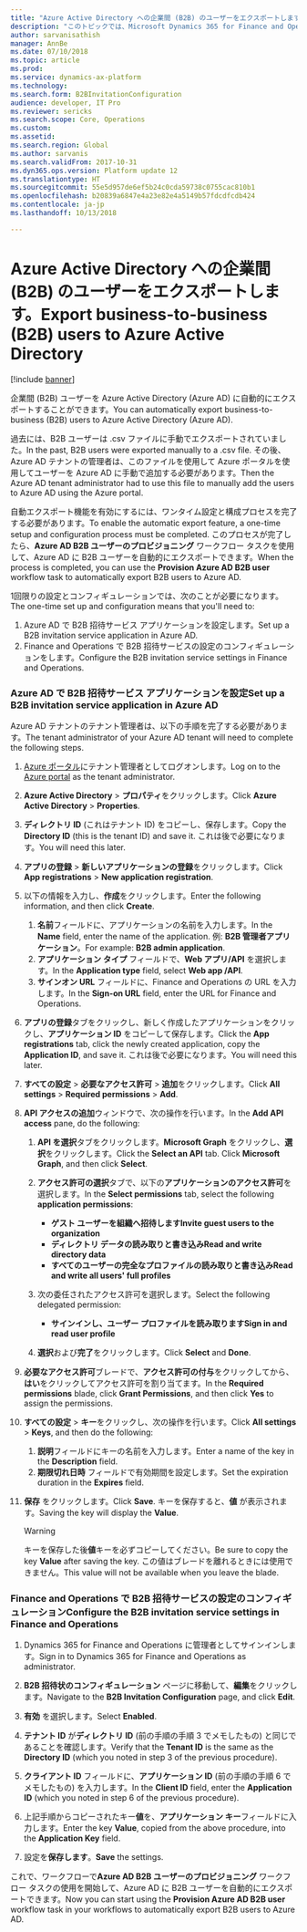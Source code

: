 ```yaml
---
title: "Azure Active Directory への企業間 (B2B) のユーザーをエクスポートします。"
description: "このトピックでは、Microsoft Dynamics 365 for Finance and Operations で企業間のトランザクション機能を実装する方法について説明します。"
author: sarvanisathish
manager: AnnBe
ms.date: 07/10/2018
ms.topic: article
ms.prod: 
ms.service: dynamics-ax-platform
ms.technology: 
ms.search.form: B2BInvitationConfiguration
audience: developer, IT Pro
ms.reviewer: sericks
ms.search.scope: Core, Operations
ms.custom: 
ms.assetid: 
ms.search.region: Global
ms.author: sarvanis
ms.search.validFrom: 2017-10-31
ms.dyn365.ops.version: Platform update 12
ms.translationtype: HT
ms.sourcegitcommit: 55e5d957de6ef5b24c0cda59738c0755cac810b1
ms.openlocfilehash: b20839a6847e4a23e82e4a5149b57fdcdfcdb424
ms.contentlocale: ja-jp
ms.lasthandoff: 10/13/2018

---
```


# <a name="export-business-to-business-b2b-users-to-azure-active-directory"></a><span data-ttu-id="65028-103">Azure Active Directory への企業間 (B2B) のユーザーをエクスポートします。</span><span class="sxs-lookup"><span data-stu-id="65028-103">Export business-to-business (B2B) users to Azure Active Directory</span></span>

[!include [banner](../includes/banner.md)]

<span data-ttu-id="65028-104">企業間 (B2B) ユーザーを Azure Active Directory (Azure AD) に自動的にエクスポートすることができます。</span><span class="sxs-lookup"><span data-stu-id="65028-104">You can automatically export business-to-business (B2B) users to Azure Active Directory (Azure AD).</span></span> 

<span data-ttu-id="65028-105">過去には、B2B ユーザーは .csv ファイルに手動でエクスポートされていました。</span><span class="sxs-lookup"><span data-stu-id="65028-105">In the past, B2B users were exported manually to a .csv file.</span></span> <span data-ttu-id="65028-106">その後、Azure AD テナントの管理者は、このファイルを使用して Azure ポータルを使用してユーザーを Azure AD に手動で追加する必要があります。</span><span class="sxs-lookup"><span data-stu-id="65028-106">Then the Azure AD tenant administrator had to use this file to manually add the users to Azure AD using the Azure portal.</span></span> 

<span data-ttu-id="65028-107">自動エクスポート機能を有効にするには、ワンタイム設定と構成プロセスを完了する必要があります。</span><span class="sxs-lookup"><span data-stu-id="65028-107">To enable the automatic export feature, a one-time setup and configuration process must be completed.</span></span> <span data-ttu-id="65028-108">このプロセスが完了したら、**Azure AD B2B ユーザーのプロビジョニング** ワークフロー タスクを使用して、Azure AD に B2B ユーザーを自動的にエクスポートできます。</span><span class="sxs-lookup"><span data-stu-id="65028-108">When the process is completed, you can use the **Provision Azure AD B2B user** workflow task to automatically export B2B users to Azure AD.</span></span>

<span data-ttu-id="65028-109">1回限りの設定とコンフィギュレーションでは、次のことが必要になります。</span><span class="sxs-lookup"><span data-stu-id="65028-109">The one-time set up and configuration means that you'll need to:</span></span> 
1. <span data-ttu-id="65028-110">Azure AD で B2B 招待サービス アプリケーションを設定します。</span><span class="sxs-lookup"><span data-stu-id="65028-110">Set up a B2B invitation service application in Azure AD.</span></span>
2. <span data-ttu-id="65028-111">Finance and Operations で B2B 招待サービスの設定のコンフィギュレーションをします。</span><span class="sxs-lookup"><span data-stu-id="65028-111">Configure the B2B invitation service settings in Finance and Operations.</span></span>

### <a name="set-up-a-b2b-invitation-service-application-in-azure-ad"></a><span data-ttu-id="65028-112">Azure AD で B2B 招待サービス アプリケーションを設定</span><span class="sxs-lookup"><span data-stu-id="65028-112">Set up a B2B invitation service application in Azure AD</span></span>
<span data-ttu-id="65028-113">Azure AD テナントのテナント管理者は、以下の手順を完了する必要があります。</span><span class="sxs-lookup"><span data-stu-id="65028-113">The tenant administrator of your Azure AD tenant will need to complete the following steps.</span></span>

1. <span data-ttu-id="65028-114">[Azure ポータル](https://portal.azure.com)にテナント管理者としてログオンします。</span><span class="sxs-lookup"><span data-stu-id="65028-114">Log on to the [Azure portal](https://portal.azure.com) as the tenant administrator.</span></span> 

2. <span data-ttu-id="65028-115">**Azure Active Directory** > **プロパティ**をクリックします。</span><span class="sxs-lookup"><span data-stu-id="65028-115">Click **Azure Active Directory** > **Properties**.</span></span>

3. <span data-ttu-id="65028-116">**ディレクトリ ID** (これはテナント ID) をコピーし、保存します。</span><span class="sxs-lookup"><span data-stu-id="65028-116">Copy the **Directory ID** (this is the tenant ID) and save it.</span></span> <span data-ttu-id="65028-117">これは後で必要になります。</span><span class="sxs-lookup"><span data-stu-id="65028-117">You will need this later.</span></span>

4. <span data-ttu-id="65028-118">**アプリの登録** > **新しいアプリケーションの登録**をクリックします。</span><span class="sxs-lookup"><span data-stu-id="65028-118">Click **App registrations** > **New application registration**.</span></span>

5. <span data-ttu-id="65028-119">以下の情報を入力し、**作成**をクリックします。</span><span class="sxs-lookup"><span data-stu-id="65028-119">Enter the following information, and then click **Create**.</span></span>
    1. <span data-ttu-id="65028-120">**名前**フィールドに、アプリケーションの名前を入力します。</span><span class="sxs-lookup"><span data-stu-id="65028-120">In the **Name** field, enter the name of the application.</span></span> <span data-ttu-id="65028-121">例: **B2B 管理者アプリケーション**。</span><span class="sxs-lookup"><span data-stu-id="65028-121">For example: **B2B admin application**.</span></span>
    2. <span data-ttu-id="65028-122">**アプリケーション タイプ** フィールドで、**Web アプリ/API** を選択します。</span><span class="sxs-lookup"><span data-stu-id="65028-122">In the **Application type** field, select **Web app /API**.</span></span>
    3. <span data-ttu-id="65028-123">**サインオン URL** フィールドに、Finance and Operations の URL を入力します。</span><span class="sxs-lookup"><span data-stu-id="65028-123">In the **Sign-on URL** field, enter the URL for Finance and Operations.</span></span>
  
6. <span data-ttu-id="65028-124">**アプリの登録**タブをクリックし、新しく作成したアプリケーションをクリックし、**アプリケーション ID** をコピーして保存します。</span><span class="sxs-lookup"><span data-stu-id="65028-124">Click the **App registrations** tab, click the newly created application, copy the **Application ID**, and save it.</span></span> <span data-ttu-id="65028-125">これは後で必要になります。</span><span class="sxs-lookup"><span data-stu-id="65028-125">You will need this later.</span></span>

7. <span data-ttu-id="65028-126">**すべての設定** > **必要なアクセス許可** > **追加**をクリックします。</span><span class="sxs-lookup"><span data-stu-id="65028-126">Click **All settings** > **Required permissions** > **Add**.</span></span>

8. <span data-ttu-id="65028-127">**API アクセスの追加**ウィンドウで、次の操作を行います。</span><span class="sxs-lookup"><span data-stu-id="65028-127">In the **Add API access** pane, do the following:</span></span>
    1. <span data-ttu-id="65028-128">**API を選択**タブをクリックします。**Microsoft Graph** をクリックし、**選択**をクリックします。</span><span class="sxs-lookup"><span data-stu-id="65028-128">Click the **Select an API** tab. Click **Microsoft Graph**, and then click **Select**.</span></span>
    
    2. <span data-ttu-id="65028-129">**アクセス許可の選択**タブで、以下の**アプリケーションのアクセス許可**を選択します。</span><span class="sxs-lookup"><span data-stu-id="65028-129">In the **Select permissions** tab, select the following **application permissions**:</span></span>
         - <span data-ttu-id="65028-130">**ゲスト ユーザーを組織へ招待します**</span><span class="sxs-lookup"><span data-stu-id="65028-130">**Invite guest users to the organization**</span></span>
         - <span data-ttu-id="65028-131">**ディレクトリ データの読み取りと書き込み**</span><span class="sxs-lookup"><span data-stu-id="65028-131">**Read and write directory data**</span></span>
         - <span data-ttu-id="65028-132">**すべてのユーザーの完全なプロファイルの読み取りと書き込み**</span><span class="sxs-lookup"><span data-stu-id="65028-132">**Read and write all users' full profiles**</span></span>
    
    3. <span data-ttu-id="65028-133">次の委任されたアクセス許可を選択します。</span><span class="sxs-lookup"><span data-stu-id="65028-133">Select the following delegated permission:</span></span>
         - <span data-ttu-id="65028-134">**サインインし、ユーザー プロファイルを読み取ります**</span><span class="sxs-lookup"><span data-stu-id="65028-134">**Sign in and read user profile**</span></span>
     
    4. <span data-ttu-id="65028-135">**選択**および**完了**をクリックします。</span><span class="sxs-lookup"><span data-stu-id="65028-135">Click **Select** and **Done**.</span></span>
    
9. <span data-ttu-id="65028-136">**必要なアクセス許可**ブレードで、**アクセス許可の付与**をクリックしてから、**はい**をクリックしてアクセス許可を割り当てます。</span><span class="sxs-lookup"><span data-stu-id="65028-136">In the **Required permissions** blade, click **Grant Permissions**, and then click **Yes** to assign the permissions.</span></span>

10. <span data-ttu-id="65028-137">**すべての設定** > **キー**をクリックし、次の操作を行います。</span><span class="sxs-lookup"><span data-stu-id="65028-137">Click **All settings** > **Keys**, and then do the following:</span></span> 
    1. <span data-ttu-id="65028-138">**説明**フィールドにキーの名前を入力します。</span><span class="sxs-lookup"><span data-stu-id="65028-138">Enter a name of the key in the **Description** field.</span></span>
    2. <span data-ttu-id="65028-139">**期限切れ日時** フィールドで有効期間を設定します。</span><span class="sxs-lookup"><span data-stu-id="65028-139">Set the expiration duration in the **Expires** field.</span></span>
  
11. <span data-ttu-id="65028-140">**保存** をクリックします。</span><span class="sxs-lookup"><span data-stu-id="65028-140">Click **Save**.</span></span> <span data-ttu-id="65028-141">キーを保存すると、**値** が表示されます。</span><span class="sxs-lookup"><span data-stu-id="65028-141">Saving the key will display the **Value**.</span></span> 

    > [!WARNING]
    > <span data-ttu-id="65028-142">キーを保存した後**値**キーを必ずコピーしてください。</span><span class="sxs-lookup"><span data-stu-id="65028-142">Be sure to copy the key **Value** after saving the key.</span></span> <span data-ttu-id="65028-143">この値はブレードを離れるときには使用できません。</span><span class="sxs-lookup"><span data-stu-id="65028-143">This value will not be available when you leave the blade.</span></span>

### <a name="configure-the-b2b-invitation-service-settings-in-finance-and-operations"></a><span data-ttu-id="65028-144">Finance and Operations で B2B 招待サービスの設定のコンフィギュレーション</span><span class="sxs-lookup"><span data-stu-id="65028-144">Configure the B2B invitation service settings in Finance and Operations</span></span>

1. <span data-ttu-id="65028-145">Dynamics 365 for Finance and Operations に管理者としてサインインします。</span><span class="sxs-lookup"><span data-stu-id="65028-145">Sign in to Dynamics 365 for Finance and Operations as administrator.</span></span>

2. <span data-ttu-id="65028-146">**B2B 招待状のコンフィギュレーション** ページに移動して、**編集**をクリックします。</span><span class="sxs-lookup"><span data-stu-id="65028-146">Navigate to the **B2B Invitation Configuration** page, and click **Edit**.</span></span>

3. <span data-ttu-id="65028-147">**有効** を選択します。</span><span class="sxs-lookup"><span data-stu-id="65028-147">Select **Enabled**.</span></span>

4. <span data-ttu-id="65028-148">**テナント ID** が**ディレクトリ ID** (前の手順の手順 3 でメモしたもの) と同じであることを確認します。</span><span class="sxs-lookup"><span data-stu-id="65028-148">Verify that the **Tenant ID** is the same as the **Directory ID** (which you noted in step 3 of the previous procedure).</span></span>

5. <span data-ttu-id="65028-149">**クライアント ID** フィールドに、**アプリケーション ID** (前の手順の手順 6 でメモしたもの) を入力します。</span><span class="sxs-lookup"><span data-stu-id="65028-149">In the **Client ID** field, enter the **Application ID** (which you noted in step 6 of the previous procedure).</span></span>

6. <span data-ttu-id="65028-150">上記手順からコピーされたキー**値**を、**アプリケーション キー**フィールドに入力します。</span><span class="sxs-lookup"><span data-stu-id="65028-150">Enter the key **Value**, copied from the above procedure, into the **Application Key** field.</span></span>

7. <span data-ttu-id="65028-151">設定を**保存します**。</span><span class="sxs-lookup"><span data-stu-id="65028-151">**Save** the settings.</span></span>

<span data-ttu-id="65028-152">これで、ワークフローで**Azure AD B2B ユーザーのプロビジョニング** ワークフロー タスクの使用を開始して、Azure AD に B2B ユーザーを自動的にエクスポートできます。</span><span class="sxs-lookup"><span data-stu-id="65028-152">Now you can start using the **Provision Azure AD B2B user** workflow task in your workflows to automatically export B2B users to Azure AD.</span></span>

